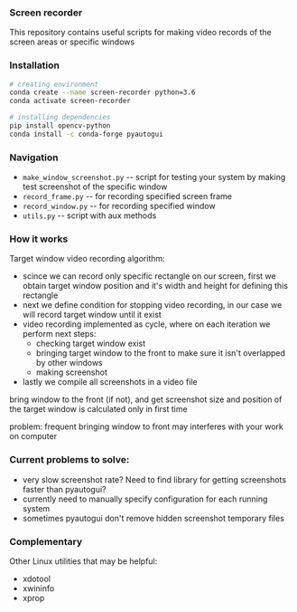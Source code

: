 ### Screen recorder
This repository contains useful scripts for making video records of the screen areas or specific windows

### Installation
```bash
# creating environment
conda create --name screen-recorder python=3.6
conda activate screen-recorder

# installing dependencies
pip install opencv-python
conda install -c conda-forge pyautogui
```

### Navigation
- `make_window_screenshot.py` -- script for testing your system by making test screenshot of the specific window
- `record_frame.py` -- for recording specified screen frame
- `record_window.py` -- for recording specified window
- `utils.py` -- script with aux methods


### How it works
Target window video recording algorithm:
- scince we can record only specific rectangle on our screen, first we obtain target window position and it's width and height for defining this rectangle
- next we define condition for stopping video recording, in our case we will record target window until it exist
- video recording implemented as cycle, where on each iteration we perform next steps:
    - checking target window exist
    - bringing target window to the front to make sure it isn't overlapped by other windows
    - making screenshot
- lastly we compile all screenshots in a video file

bring window to the front (if not), and get screenshot
size and position of the target window is calculated only in first time

problem: frequent bringing window to front may interferes with your work on computer

### Current problems to solve:
- very slow screenshot rate? Need to find library for getting screenshots faster than pyautogui?
- currently need to manually specify configuration for each running system
- sometimes pyautogui don't remove hidden screenshot temporary files

### Complementary
Other Linux utilities that may be helpful:
- xdotool
- xwininfo
- xprop
